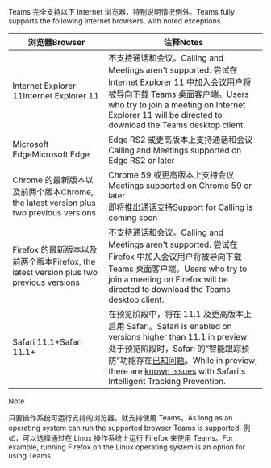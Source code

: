 <span data-ttu-id="bb741-101">Teams 完全支持以下 Internet 浏览器，特别说明情况例外。</span><span class="sxs-lookup"><span data-stu-id="bb741-101">Teams fully supports the following internet browsers, with noted exceptions.</span></span>

|<span data-ttu-id="bb741-102">浏览器</span><span class="sxs-lookup"><span data-stu-id="bb741-102">Browser</span></span>  |<span data-ttu-id="bb741-103">注释</span><span class="sxs-lookup"><span data-stu-id="bb741-103">Notes</span></span>  |
|---------|---------|
|<span data-ttu-id="bb741-104">Internet Explorer 11</span><span class="sxs-lookup"><span data-stu-id="bb741-104">Internet Explorer 11</span></span>     |   <span data-ttu-id="bb741-105">不支持通话和会议。</span><span class="sxs-lookup"><span data-stu-id="bb741-105">Calling and Meetings aren't supported.</span></span> <span data-ttu-id="bb741-106">尝试在 Internet Explorer 11 中加入会议用户将被导向下载 Teams 桌面客户端。</span><span class="sxs-lookup"><span data-stu-id="bb741-106">Users who try to join a meeting on Internet Explorer 11 will be directed to download the Teams desktop client.</span></span>      |
|<span data-ttu-id="bb741-107">Microsoft Edge</span><span class="sxs-lookup"><span data-stu-id="bb741-107">Microsoft Edge</span></span>    |<span data-ttu-id="bb741-108">Edge RS2 或更高版本上支持通话和会议 </span><span class="sxs-lookup"><span data-stu-id="bb741-108">Calling and Meetings supported on Edge RS2 or later</span></span> |
|<span data-ttu-id="bb741-109">Chrome 的最新版本以及前两个版本</span><span class="sxs-lookup"><span data-stu-id="bb741-109">Chrome, the latest version plus two previous versions</span></span>     | <span data-ttu-id="bb741-110">Chrome 59 或更高版本上支持会议</span><span class="sxs-lookup"><span data-stu-id="bb741-110">Meetings supported on Chrome 59 or later</span></span><br>  <span data-ttu-id="bb741-111">即将推出通话支持</span><span class="sxs-lookup"><span data-stu-id="bb741-111">Support for Calling is coming soon</span></span>     |
|<span data-ttu-id="bb741-112">Firefox 的最新版本以及前两个版本</span><span class="sxs-lookup"><span data-stu-id="bb741-112">Firefox, the latest version plus two previous versions</span></span>     |   <span data-ttu-id="bb741-113">不支持通话和会议。</span><span class="sxs-lookup"><span data-stu-id="bb741-113">Calling and Meetings aren't supported.</span></span> <span data-ttu-id="bb741-114">尝试在 Firefox 中加入会议用户将被导向下载 Teams 桌面客户端。</span><span class="sxs-lookup"><span data-stu-id="bb741-114">Users who try to join a meeting on Firefox will be directed to download the Teams desktop client.</span></span>       |
|<span data-ttu-id="bb741-115">Safari 11.1+</span><span class="sxs-lookup"><span data-stu-id="bb741-115">Safari 11.1+</span></span>     |   <span data-ttu-id="bb741-116">在预览阶段中，将在 11.1 及更高版本上启用 Safari。</span><span class="sxs-lookup"><span data-stu-id="bb741-116">Safari is enabled on versions higher than 11.1 in preview.</span></span> <span data-ttu-id="bb741-117">处于预览阶段时，Safari 的“智能跟踪预防”功能存在[已知问题](https://support.office.com/article/safari-browser-support-1aac0a7c-35a8-42c1-a7df-f674afe234df)。</span><span class="sxs-lookup"><span data-stu-id="bb741-117">While in preview, there are [known issues](https://support.office.com/article/safari-browser-support-1aac0a7c-35a8-42c1-a7df-f674afe234df) with Safari's Intelligent Tracking Prevention.</span></span>|

> [!NOTE]
> <span data-ttu-id="bb741-118">只要操作系统可运行支持的浏览器，就支持使用 Teams。</span><span class="sxs-lookup"><span data-stu-id="bb741-118">As long as an operating system can run the supported browser Teams is supported.</span></span> <span data-ttu-id="bb741-119">例如，可以选择通过在 Linux 操作系统上运行 Firefox 来使用 Teams。</span><span class="sxs-lookup"><span data-stu-id="bb741-119">For example, running Firefox on the Linux operating system is an option for using Teams.</span></span>
